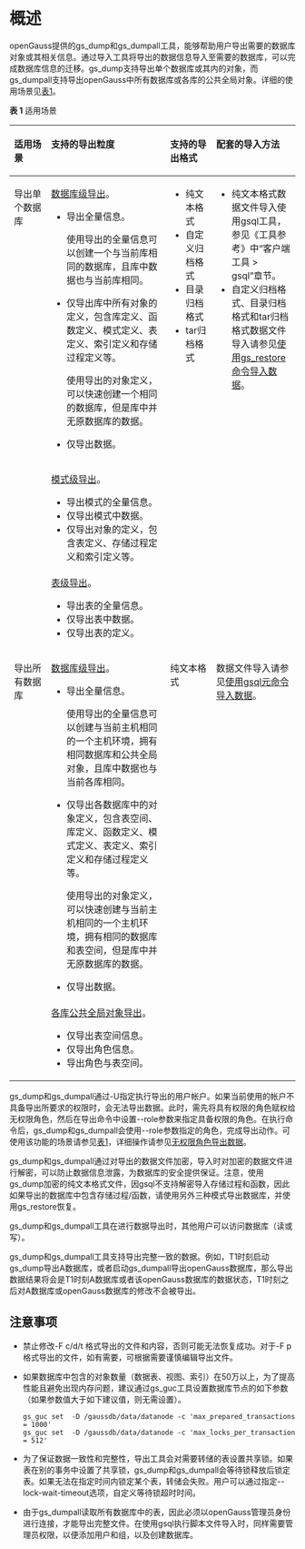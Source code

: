 # 概述<a name="ZH-CN_TOPIC_0289899921"></a>

openGauss提供的gs\_dump和gs\_dumpall工具，能够帮助用户导出需要的数据库对象或其相关信息。通过导入工具将导出的数据信息导入至需要的数据库，可以完成数据库信息的迁移。gs\_dump支持导出单个数据库或其内的对象，而gs\_dumpall支持导出openGauss中所有数据库或各库的公共全局对象。详细的使用场景见[表1](#zh-cn_topic_0283136743_zh-cn_topic_0237121167_table08278213504)。

**表 1**  适用场景

<a name="zh-cn_topic_0283136743_zh-cn_topic_0237121167_table08278213504"></a>
<table><thead align="left"><tr id="zh-cn_topic_0283136743_zh-cn_topic_0237121167_row2831521105012"><th class="cellrowborder" valign="top" width="12.97%" id="mcps1.2.5.1.1"><p id="zh-cn_topic_0283136743_zh-cn_topic_0237121167_p18835192113509"><a name="zh-cn_topic_0283136743_zh-cn_topic_0237121167_p18835192113509"></a><a name="zh-cn_topic_0283136743_zh-cn_topic_0237121167_p18835192113509"></a>适用场景</p>
</th>
<th class="cellrowborder" valign="top" width="41.61%" id="mcps1.2.5.1.2"><p id="zh-cn_topic_0283136743_zh-cn_topic_0237121167_p13836621145020"><a name="zh-cn_topic_0283136743_zh-cn_topic_0237121167_p13836621145020"></a><a name="zh-cn_topic_0283136743_zh-cn_topic_0237121167_p13836621145020"></a>支持的导出粒度</p>
</th>
<th class="cellrowborder" valign="top" width="16.1%" id="mcps1.2.5.1.3"><p id="zh-cn_topic_0283136743_zh-cn_topic_0237121167_p1212911301660"><a name="zh-cn_topic_0283136743_zh-cn_topic_0237121167_p1212911301660"></a><a name="zh-cn_topic_0283136743_zh-cn_topic_0237121167_p1212911301660"></a>支持的导出格式</p>
</th>
<th class="cellrowborder" valign="top" width="29.32%" id="mcps1.2.5.1.4"><p id="zh-cn_topic_0283136743_zh-cn_topic_0237121167_p1996105810478"><a name="zh-cn_topic_0283136743_zh-cn_topic_0237121167_p1996105810478"></a><a name="zh-cn_topic_0283136743_zh-cn_topic_0237121167_p1996105810478"></a>配套的导入方法</p>
</th>
</tr>
</thead>
<tbody><tr id="zh-cn_topic_0283136743_zh-cn_topic_0237121167_row139011427201518"><td class="cellrowborder" rowspan="3" valign="top" width="12.97%" headers="mcps1.2.5.1.1 "><p id="zh-cn_topic_0283136743_zh-cn_topic_0237121167_p1190212731520"><a name="zh-cn_topic_0283136743_zh-cn_topic_0237121167_p1190212731520"></a><a name="zh-cn_topic_0283136743_zh-cn_topic_0237121167_p1190212731520"></a>导出单个数据库</p>
</td>
<td class="cellrowborder" valign="top" width="41.61%" headers="mcps1.2.5.1.2 "><p id="zh-cn_topic_0283136743_zh-cn_topic_0237121167_p21091513163"><a name="zh-cn_topic_0283136743_zh-cn_topic_0237121167_p21091513163"></a><a name="zh-cn_topic_0283136743_zh-cn_topic_0237121167_p21091513163"></a><a href="导出数据库.md">数据库级导出</a>。</p>
<a name="zh-cn_topic_0283136743_zh-cn_topic_0237121167_ul118341222101716"></a><a name="zh-cn_topic_0283136743_zh-cn_topic_0237121167_ul118341222101716"></a><ul id="zh-cn_topic_0283136743_zh-cn_topic_0237121167_ul118341222101716"><li>导出全量信息。<p id="zh-cn_topic_0283136743_zh-cn_topic_0237121167_p24138391172"><a name="zh-cn_topic_0283136743_zh-cn_topic_0237121167_p24138391172"></a><a name="zh-cn_topic_0283136743_zh-cn_topic_0237121167_p24138391172"></a>使用导出的全量信息可以创建一个与当前库相同的数据库，且库中数据也与当前库相同。</p>
</li><li>仅导出库中所有对象的定义，包含库定义、函数定义、模式定义、表定义、索引定义和存储过程定义等。<p id="zh-cn_topic_0283136743_zh-cn_topic_0237121167_p12620187198"><a name="zh-cn_topic_0283136743_zh-cn_topic_0237121167_p12620187198"></a><a name="zh-cn_topic_0283136743_zh-cn_topic_0237121167_p12620187198"></a>使用导出的对象定义，可以快速创建一个相同的数据库，但是库中并无原数据库的数据。</p>
</li><li>仅导出数据。</li></ul>
</td>
<td class="cellrowborder" rowspan="3" valign="top" width="16.1%" headers="mcps1.2.5.1.3 "><a name="zh-cn_topic_0283136743_zh-cn_topic_0237121167_ul6884122713717"></a><a name="zh-cn_topic_0283136743_zh-cn_topic_0237121167_ul6884122713717"></a><ul id="zh-cn_topic_0283136743_zh-cn_topic_0237121167_ul6884122713717"><li>纯文本格式</li><li>自定义归档格式</li><li>目录归档格式</li><li>tar归档格式</li></ul>
</td>
<td class="cellrowborder" rowspan="3" valign="top" width="29.32%" headers="mcps1.2.5.1.4 "><a name="zh-cn_topic_0283136743_zh-cn_topic_0237121167_ul3303122921718"></a><a name="zh-cn_topic_0283136743_zh-cn_topic_0237121167_ul3303122921718"></a><ul id="zh-cn_topic_0283136743_zh-cn_topic_0237121167_ul3303122921718"><li>纯文本格式数据文件导入使用gsql工具，参见《工具参考》中“客户端工具 > gsql”章节。</li><li>自定义归档格式、目录归档格式和tar归档格式数据文件导入请参见<a href="使用gs_restore命令导入数据.md">使用gs_restore命令导入数据</a>。</li></ul>
</td>
</tr>
<tr id="zh-cn_topic_0283136743_zh-cn_topic_0237121167_row14846172111503"><td class="cellrowborder" valign="top" headers="mcps1.2.5.1.1 "><p id="zh-cn_topic_0283136743_zh-cn_topic_0237121167_p1591231313911"><a name="zh-cn_topic_0283136743_zh-cn_topic_0237121167_p1591231313911"></a><a name="zh-cn_topic_0283136743_zh-cn_topic_0237121167_p1591231313911"></a><a href="导出模式.md">模式级导出</a>。</p>
<a name="zh-cn_topic_0283136743_zh-cn_topic_0237121167_ul1168718192398"></a><a name="zh-cn_topic_0283136743_zh-cn_topic_0237121167_ul1168718192398"></a><ul id="zh-cn_topic_0283136743_zh-cn_topic_0237121167_ul1168718192398"><li>导出模式的全量信息。</li><li>仅导出模式中数据。</li><li>仅导出对象的定义，包含表定义、存储过程定义和索引定义等。</li></ul>
</td>
</tr>
<tr id="zh-cn_topic_0283136743_zh-cn_topic_0237121167_row1799102615586"><td class="cellrowborder" valign="top" headers="mcps1.2.5.1.1 "><div class="p" id="zh-cn_topic_0283136743_zh-cn_topic_0237121167_p11531183413323"><a name="zh-cn_topic_0283136743_zh-cn_topic_0237121167_p11531183413323"></a><a name="zh-cn_topic_0283136743_zh-cn_topic_0237121167_p11531183413323"></a><a href="导出表.md">表级导出</a>。<a name="zh-cn_topic_0283136743_zh-cn_topic_0237121167_ul1315583911272"></a><a name="zh-cn_topic_0283136743_zh-cn_topic_0237121167_ul1315583911272"></a><ul id="zh-cn_topic_0283136743_zh-cn_topic_0237121167_ul1315583911272"><li>导出表的全量信息。</li><li>仅导出表中数据。</li><li>仅导出表的定义。</li></ul>
</div>
</td>
</tr>
<tr id="zh-cn_topic_0283136743_zh-cn_topic_0237121167_row897814336119"><td class="cellrowborder" rowspan="2" valign="top" width="12.97%" headers="mcps1.2.5.1.1 "><p id="zh-cn_topic_0283136743_zh-cn_topic_0237121167_p1982611595111"><a name="zh-cn_topic_0283136743_zh-cn_topic_0237121167_p1982611595111"></a><a name="zh-cn_topic_0283136743_zh-cn_topic_0237121167_p1982611595111"></a>导出所有数据库</p>
</td>
<td class="cellrowborder" valign="top" width="41.61%" headers="mcps1.2.5.1.2 "><p id="zh-cn_topic_0283136743_zh-cn_topic_0237121167_p04581552191112"><a name="zh-cn_topic_0283136743_zh-cn_topic_0237121167_p04581552191112"></a><a name="zh-cn_topic_0283136743_zh-cn_topic_0237121167_p04581552191112"></a><a href="导出所有数据库-11.md">数据库级导出</a>。</p>
<a name="zh-cn_topic_0283136743_zh-cn_topic_0237121167_ul85791032162816"></a><a name="zh-cn_topic_0283136743_zh-cn_topic_0237121167_ul85791032162816"></a><ul id="zh-cn_topic_0283136743_zh-cn_topic_0237121167_ul85791032162816"><li>导出全量信息。<p id="zh-cn_topic_0283136743_zh-cn_topic_0237121167_p1058243202816"><a name="zh-cn_topic_0283136743_zh-cn_topic_0237121167_p1058243202816"></a><a name="zh-cn_topic_0283136743_zh-cn_topic_0237121167_p1058243202816"></a>使用导出的全量信息可以创建与当前主机相同的一个主机环境，拥有相同数据库和公共全局对象，且库中数据也与当前各库相同。</p>
</li><li>仅导出各数据库中的对象定义，包含表空间、库定义、函数定义、模式定义、表定义、索引定义和存储过程定义等。<p id="zh-cn_topic_0283136743_zh-cn_topic_0237121167_p958623215282"><a name="zh-cn_topic_0283136743_zh-cn_topic_0237121167_p958623215282"></a><a name="zh-cn_topic_0283136743_zh-cn_topic_0237121167_p958623215282"></a>使用导出的对象定义，可以快速创建与当前主机相同的一个主机环境，拥有相同的数据库和表空间，但是库中并无原数据库的数据。</p>
</li><li>仅导出数据。</li></ul>
</td>
<td class="cellrowborder" rowspan="2" valign="top" width="16.1%" headers="mcps1.2.5.1.3 "><p id="zh-cn_topic_0283136743_zh-cn_topic_0237121167_p79781033141112"><a name="zh-cn_topic_0283136743_zh-cn_topic_0237121167_p79781033141112"></a><a name="zh-cn_topic_0283136743_zh-cn_topic_0237121167_p79781033141112"></a>纯文本格式</p>
</td>
<td class="cellrowborder" rowspan="2" valign="top" width="29.32%" headers="mcps1.2.5.1.4 "><p id="zh-cn_topic_0283136743_zh-cn_topic_0237121167_p4978533161118"><a name="zh-cn_topic_0283136743_zh-cn_topic_0237121167_p4978533161118"></a><a name="zh-cn_topic_0283136743_zh-cn_topic_0237121167_p4978533161118"></a>数据文件导入请参见<a href="使用gsql元命令导入数据.md">使用gsql元命令导入数据</a>。</p>
</td>
</tr>
<tr id="zh-cn_topic_0283136743_zh-cn_topic_0237121167_row77541130171112"><td class="cellrowborder" valign="top" headers="mcps1.2.5.1.1 "><div class="p" id="zh-cn_topic_0283136743_zh-cn_topic_0237121167_p1914077194118"><a name="zh-cn_topic_0283136743_zh-cn_topic_0237121167_p1914077194118"></a><a name="zh-cn_topic_0283136743_zh-cn_topic_0237121167_p1914077194118"></a><a href="导出所有数据库.md">各库公共全局对象导出</a>。<a name="zh-cn_topic_0283136743_zh-cn_topic_0237121167_ul181421273418"></a><a name="zh-cn_topic_0283136743_zh-cn_topic_0237121167_ul181421273418"></a><ul id="zh-cn_topic_0283136743_zh-cn_topic_0237121167_ul181421273418"><li>仅导出表空间信息。</li><li>仅导出角色信息。</li><li>导出角色与表空间。</li></ul>
</div>
</td>
</tr>
</tbody>
</table>

gs\_dump和gs\_dumpall通过-U指定执行导出的用户帐户。如果当前使用的帐户不具备导出所要求的权限时，会无法导出数据。此时，需先将具有权限的角色赋权给无权限角色，然后在导出命令中设置--role参数来指定具备权限的角色。在执行命令后，gs\_dump和gs\_dumpall会使用--role参数指定的角色，完成导出动作。可使用该功能的场景请参见[表1](#zh-cn_topic_0283136743_zh-cn_topic_0237121167_table08278213504)，详细操作请参见[无权限角色导出数据](无权限角色导出数据.md)。

gs\_dump和gs\_dumpall通过对导出的数据文件加密，导入时对加密的数据文件进行解密，可以防止数据信息泄露，为数据库的安全提供保证。注意，使用gs\_dump加密的纯文本格式文件，因gsql不支持解密导入存储过程和函数，因此如果导出的数据库中包含存储过程/函数，请使用另外三种模式导出数据库，并使用gs\_restore恢复。

gs\_dump和gs\_dumpall工具在进行数据导出时，其他用户可以访问数据库（读或写）。

gs\_dump和gs\_dumpall工具支持导出完整一致的数据。例如，T1时刻启动gs\_dump导出A数据库，或者启动gs\_dumpall导出openGauss数据库，那么导出数据结果将会是T1时刻A数据库或者该openGauss数据库的数据状态，T1时刻之后对A数据库或openGauss数据库的修改不会被导出。

## 注意事项<a name="zh-cn_topic_0283136743_zh-cn_topic_0237121167_section969916571299"></a>

-   禁止修改-F c/d/t 格式导出的文件和内容，否则可能无法恢复成功。对于-F p 格式导出的文件，如有需要，可根据需要谨慎编辑导出文件。
-   如果数据库中包含的对象数量（数据表、视图、索引）在50万以上，为了提高性能且避免出现内存问题，建议通过gs\_guc工具设置数据库节点的如下参数（如果参数值大于如下建议值，则无需设置）。

    ```
    gs_guc set  -D /gaussdb/data/datanode -c 'max_prepared_transactions = 1000'
    gs_guc set  -D /gaussdb/data/datanode -c 'max_locks_per_transaction = 512'
    ```

-   为了保证数据一致性和完整性，导出工具会对需要转储的表设置共享锁。如果表在别的事务中设置了共享锁，gs\_dump和gs\_dumpall会等待锁释放后锁定表。如果无法在指定时间内锁定某个表，转储会失败。用户可以通过指定--lock-wait-timeout选项，自定义等待锁超时时间。
-   由于gs\_dumpall读取所有数据库中的表，因此必须以openGauss管理员身份进行连接，才能导出完整文件。在使用gsql执行脚本文件导入时，同样需要管理员权限，以便添加用户和组，以及创建数据库。

